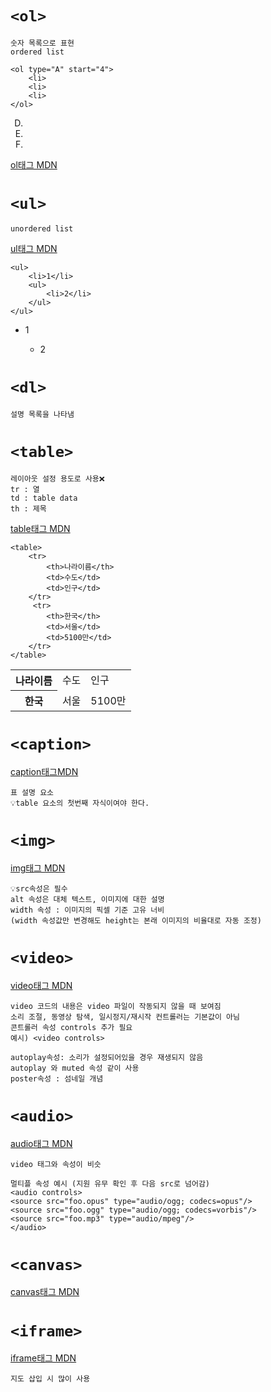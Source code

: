 # `<ol>`
    숫자 목록으로 표현
    ordered list

```
<ol type="A" start="4">
    <li>
    <li>
    <li>
</ol>
```

<ol type="A" start="4">
    <li></li>
    <li></li>
    <li></li>
</ol>

[ol태그 MDN](https://developer.mozilla.org/ko/docs/Web/HTML/Element/ol)

# `<ul>`
    unordered list
[ul태그 MDN](https://developer.mozilla.org/ko/docs/Web/HTML/Element/ul)

```
<ul>
    <li>1</li>
    <ul>
        <li>2</li>
    </ul>
</ul>
```
<ul>
    <li>1</li>
    <ul>
        <li>2</li>
    </ul>
</ul>


# `<dl>`
    설명 목록을 나타냄

# `<table>`
    레이아웃 설정 용도로 사용❌
    tr : 열
    td : table data
    th : 제목
[table태그 MDN](https://developer.mozilla.org/ko/docs/Web/HTML/Element/table)

```
<table>
    <tr>
        <th>나라이름</th>
        <td>수도</td>
        <td>인구</td>
    </tr>
     <tr>
        <th>한국</th>
        <td>서울</td>
        <td>5100만</td>
    </tr>
</table>
```
<table>
    <tr>
        <th>나라이름</th>
        <td>수도</td>
        <td>인구</td>
    </tr>
     <tr>
        <th>한국</th>
        <td>서울</td>
        <td>5100만</td>
    </tr>
</table>

# `<caption>`
[caption태그MDN](https://developer.mozilla.org/ko/docs/Web/HTML/Element/caption)

    표 설명 요소
    💡table 요소의 첫번째 자식이여야 한다.

# `<img>`
[img태그 MDN](https://developer.mozilla.org/ko/docs/Web/HTML/Element/img)

    💡src속성은 필수
    alt 속성은 대체 텍스트, 이미지에 대한 설명
    width 속성 : 이미지의 픽셀 기준 고유 너비
    (width 속성값만 변경해도 height는 본래 이미지의 비율대로 자동 조정)

# `<video>`
[video태그 MDN](https://developer.mozilla.org/ko/docs/Web/HTML/Element/video)

    video 코드의 내용은 video 파일이 작동되지 않을 때 보여짐
    소리 조절, 동영상 탐색, 일시정지/재시작 컨트롤러는 기본값이 아님
    콘트롤러 속성 controls 추가 필요
    예시) <video controls>

    autoplay속성: 소리가 설정되어있을 경우 재생되지 않음
    autoplay 와 muted 속성 같이 사용
    poster속성 : 섬네일 개념

# `<audio>`
[audio태그 MDN](https://developer.mozilla.org/ko/docs/Web/HTML/Element/audio)

    video 태그와 속성이 비슷

    멀티플 속성 예시 (지원 유무 확인 후 다음 src로 넘어감)
    <audio controls>
    <source src="foo.opus" type="audio/ogg; codecs=opus"/>
    <source src="foo.ogg" type="audio/ogg; codecs=vorbis"/>
    <source src="foo.mp3" type="audio/mpeg"/>
    </audio>
    
# `<canvas>`
[canvas태그 MDN](https://developer.mozilla.org/ko/docs/Web/HTML/Element/canvas)

# `<iframe>`
[iframe태그 MDN](https://developer.mozilla.org/ko/docs/Web/HTML/Element/iframe)

    지도 삽입 시 많이 사용